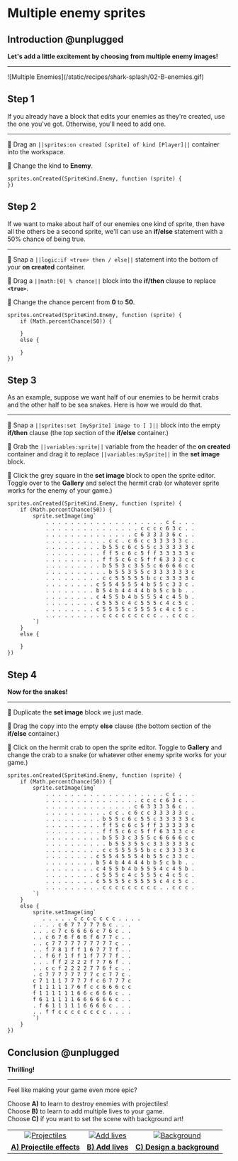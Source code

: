 # Multiple enemy sprites

## Introduction @unplugged

**Let's add a little excitement by choosing from multiple enemy images!**
<hr/>
![Multiple Enemies](/static/recipes/shark-splash/02-B-enemies.gif)

## Step 1

If you already have a block that edits your enemies as they're created, use the one you've got.
Otherwise, you'll need to add one.
<hr/>

🔲 Drag an ``||sprites:on created [sprite] of kind [Player]||`` container 
into the workspace. 

🔲 Change the kind to **Enemy**.

```blocks
sprites.onCreated(SpriteKind.Enemy, function (sprite) {
})
```


## Step 2

If we want to make about half of our enemies one kind of sprite, 
then have all the others be a second sprite, we'll can use an 
**if/else** statement with a 50% chance of being true.
<hr/>

🔲 Snap a ``||logic:if <true> then / else||`` statement into the bottom 
of your **on created** container.

🔲 Drag a ``||math:[0] % chance||`` block into the **if/then** clause to 
replace **`<true>`**.

🔲 Change the chance percent from **0** to **50**.

```blocks
sprites.onCreated(SpriteKind.Enemy, function (sprite) {
    if (Math.percentChance(50)) {

    }
    else {

    }
})
```

## Step 3

As an example, suppose we want half of our enemies to be hermit crabs and
the other half to be sea snakes.  Here is how we would do that.
<hr/>

🔲 Snap a ``||sprites:set [mySprite] image to [ ]||`` block into the 
empty **if/then** clause (the top section of the **if/else** container.)

🔲 Grab the ``||variables:sprite||`` variable from the header of the 
**on created** container and drag it to replace ``||variables:mySprite||``
in the **set image** block.

🔲 Click the grey square in the **set image** block
to open the sprite editor. Toggle over to the **Gallery** and select the 
hermit crab (or whatever sprite works for the enemy of your game.)



```blocks
sprites.onCreated(SpriteKind.Enemy, function (sprite) {
    if (Math.percentChance(50)) {
        sprite.setImage(img`
            . . . . . . . . . . . . . . . . . . . c c . . .
            . . . . . . . . . . . . . . . c c c c 6 3 c . .
            . . . . . . . . . . . . . . c 6 3 3 3 3 6 c . .
            . . . . . . . . . . c c . c 6 c c 3 3 3 3 3 c .
            . . . . . . . . . b 5 5 c 6 c 5 5 c 3 3 3 3 3 c
            . . . . . . . . . f f 5 c 6 c 5 f f 3 3 3 3 3 c
            . . . . . . . . . f f 5 c 6 c 5 f f 6 3 3 3 c c
            . . . . . . . . . b 5 5 3 c 3 5 5 c 6 6 6 6 c c
            . . . . . . . . . . b 5 5 3 5 5 c 3 3 3 3 3 3 c
            . . . . . . . . . c c 5 5 5 5 5 b c c 3 3 3 3 c
            . . . . . . . . c 5 5 4 5 5 5 4 b 5 5 c 3 3 c .
            . . . . . . . . b 5 4 b 4 4 4 4 b b 5 c b b . .
            . . . . . . . . c 4 5 5 b 4 b 5 5 5 4 c 4 5 b .
            . . . . . . . . c 5 5 5 c 4 c 5 5 5 c 4 c 5 c .
            . . . . . . . . c 5 5 5 5 c 5 5 5 5 c 4 c 5 c .
            . . . . . . . . . c c c c c c c c c . . c c c .
        `)
    }
    else {

    }
})
```

## Step 4

**Now for the snakes!**
<hr/>

🔲 Duplicate the **set image** block we just made. 

🔲 Drag the copy into the empty **else** clause 
(the bottom section of the **if/else** container.)

🔲 Click on the hermit crab to open the sprite editor.  Toggle to 
**Gallery** and change the crab to a snake (or
whatever other enemy sprite works for your game.)

```blocks
sprites.onCreated(SpriteKind.Enemy, function (sprite) {
    if (Math.percentChance(50)) {
        sprite.setImage(img`
            . . . . . . . . . . . . . . . . . . . c c . . .
            . . . . . . . . . . . . . . . c c c c 6 3 c . .
            . . . . . . . . . . . . . . c 6 3 3 3 3 6 c . .
            . . . . . . . . . . c c . c 6 c c 3 3 3 3 3 c .
            . . . . . . . . . b 5 5 c 6 c 5 5 c 3 3 3 3 3 c
            . . . . . . . . . f f 5 c 6 c 5 f f 3 3 3 3 3 c
            . . . . . . . . . f f 5 c 6 c 5 f f 6 3 3 3 c c
            . . . . . . . . . b 5 5 3 c 3 5 5 c 6 6 6 6 c c
            . . . . . . . . . . b 5 5 3 5 5 c 3 3 3 3 3 3 c
            . . . . . . . . . c c 5 5 5 5 5 b c c 3 3 3 3 c
            . . . . . . . . c 5 5 4 5 5 5 4 b 5 5 c 3 3 c .
            . . . . . . . . b 5 4 b 4 4 4 4 b b 5 c b b . .
            . . . . . . . . c 4 5 5 b 4 b 5 5 5 4 c 4 5 b .
            . . . . . . . . c 5 5 5 c 4 c 5 5 5 c 4 c 5 c .
            . . . . . . . . c 5 5 5 5 c 5 5 5 5 c 4 c 5 c .
            . . . . . . . . . c c c c c c c c c . . c c c .
        `)
    }
    else {
        sprite.setImage(img`
           . . . . . c c c c c c c . . . . 
        . . . . c 6 7 7 7 7 7 6 c . . . 
        . . . c 7 c 6 6 6 6 c 7 6 c . . 
        . . c 6 7 6 f 6 6 f 6 7 7 c . . 
        . . c 7 7 7 7 7 7 7 7 7 7 c . . 
        . . f 7 8 1 f f 1 6 7 7 7 f . . 
        . . f 6 f 1 f f 1 f 7 7 7 f . . 
        . . . f f 2 2 2 2 f 7 7 6 f . . 
        . . c c f 2 2 2 2 7 7 6 f c . . 
        . c 7 7 7 7 7 7 7 7 c c 7 7 c . 
        c 7 1 1 1 7 7 7 7 f c 6 7 7 7 c 
        f 1 1 1 1 1 7 6 f c c 6 6 6 c c 
        f 1 1 1 1 1 1 6 6 c 6 6 6 c . . 
        f 6 1 1 1 1 1 6 6 6 6 6 6 c . . 
        . f 6 1 1 1 1 1 6 6 6 6 c . . . 
        . . f f c c c c c c c c . . . . 
        `)
    }
})
```

## Conclusion @unplugged

**Thrilling!**
<hr/>
Feel like making your game even more epic?

Choose **A)** to learn to destroy enemies with projectiles!   
Choose **B)** to learn to add multiple lives to your game.  
Choose **C)** if you want to set the scene with background art!  

|      |      |      |
|:----:|:----:|:----:|
|  [![Projectiles](/static/recipes/shark-splash/03-projectiles.gif)](#recipe:/recipes/shark-splash/03-projectiles) | [![Add lives](/static/recipes/shark-splash/02-C-enemies.gif)](#recipe:/recipes/shark-splash/02-C-enemies) | [![Background](/static/recipes/shark-splash/04-background.png)](#recipe:/recipes/04-background) |
| [**A) Projectile effects**](#recipe:/recipes/shark-splash/03-projectiles) | [**B) Add lives**](#recipe:/recipes/shark-splash/02-C-enemies) | [**C) Design a background**](#recipe:/recipes/shark-splash/04-background) |
